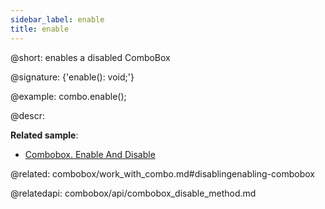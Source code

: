 ```yaml
---
sidebar_label: enable
title: enable
---          
```


@short: enables a disabled ComboBox

@signature: {'enable(): void;'}

@example:
combo.enable();



@descr:

**Related sample**:
- [Combobox. Enable And Disable](https://snippet.dhtmlx.com/7bujtsuu)

@related: combobox/work_with_combo.md#disablingenabling-combobox

@relatedapi:
combobox/api/combobox_disable_method.md




